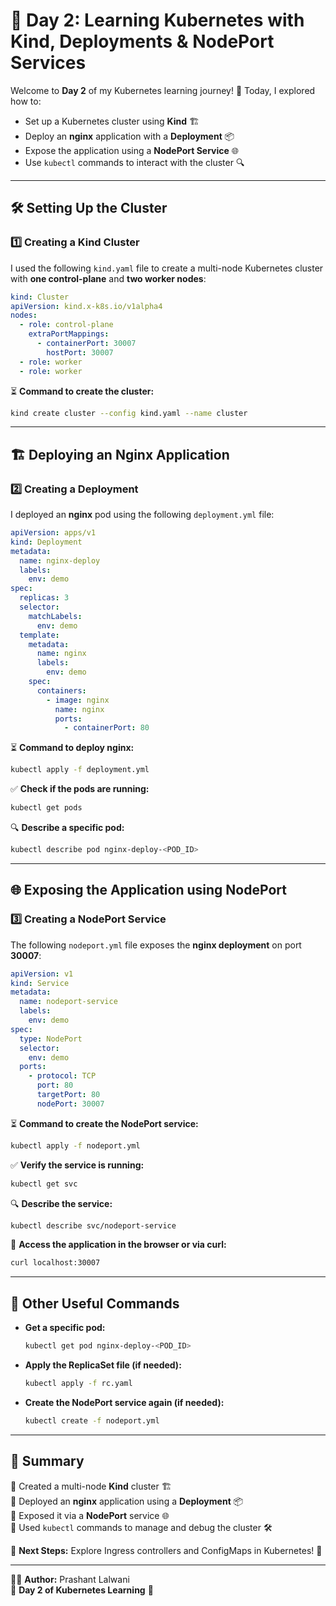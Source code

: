 # 🚀 Day 2: Learning Kubernetes with Kind, Deployments & NodePort Services

Welcome to **Day 2** of my Kubernetes learning journey! 🎯 Today, I explored how to:
- Set up a Kubernetes cluster using **Kind** 🏗️
- Deploy an **nginx** application with a **Deployment** 📦
- Expose the application using a **NodePort Service** 🌐
- Use `kubectl` commands to interact with the cluster 🔍

---

## 🛠️ Setting Up the Cluster

### **1️⃣ Creating a Kind Cluster**
I used the following `kind.yaml` file to create a multi-node Kubernetes cluster with **one control-plane** and **two worker nodes**:

```yaml
kind: Cluster
apiVersion: kind.x-k8s.io/v1alpha4
nodes:
  - role: control-plane
    extraPortMappings:
      - containerPort: 30007
        hostPort: 30007
  - role: worker
  - role: worker
```

⏳ **Command to create the cluster:**
```sh
kind create cluster --config kind.yaml --name cluster
```

---

## 🏗️ Deploying an Nginx Application

### **2️⃣ Creating a Deployment**
I deployed an **nginx** pod using the following `deployment.yml` file:

```yaml
apiVersion: apps/v1
kind: Deployment
metadata:
  name: nginx-deploy
  labels:
    env: demo
spec:
  replicas: 3
  selector:
    matchLabels:
      env: demo
  template:
    metadata:
      name: nginx
      labels:
        env: demo
    spec:
      containers:
        - image: nginx
          name: nginx
          ports:
            - containerPort: 80
```

⏳ **Command to deploy nginx:**
```sh
kubectl apply -f deployment.yml
```

✅ **Check if the pods are running:**
```sh
kubectl get pods
```

🔍 **Describe a specific pod:**
```sh
kubectl describe pod nginx-deploy-<POD_ID>
```

---

## 🌐 Exposing the Application using NodePort

### **3️⃣ Creating a NodePort Service**
The following `nodeport.yml` file exposes the **nginx deployment** on port **30007**:

```yaml
apiVersion: v1
kind: Service
metadata:
  name: nodeport-service
  labels:
    env: demo
spec:
  type: NodePort
  selector:
    env: demo
  ports:
    - protocol: TCP
      port: 80
      targetPort: 80
      nodePort: 30007
```

⏳ **Command to create the NodePort service:**
```sh
kubectl apply -f nodeport.yml
```

✅ **Verify the service is running:**
```sh
kubectl get svc
```

🔍 **Describe the service:**
```sh
kubectl describe svc/nodeport-service
```

🚀 **Access the application in the browser or via curl:**
```sh
curl localhost:30007
```

---

## 🔧 Other Useful Commands

- **Get a specific pod:**
  ```sh
  kubectl get pod nginx-deploy-<POD_ID>
  ```
- **Apply the ReplicaSet file (if needed):**
  ```sh
  kubectl apply -f rc.yaml
  ```
- **Create the NodePort service again (if needed):**
  ```sh
  kubectl create -f nodeport.yml
  ```

---

## 🎯 Summary

🔹 Created a multi-node **Kind** cluster 🏗️  
🔹 Deployed an **nginx** application using a **Deployment** 📦  
🔹 Exposed it via a **NodePort** service 🌐  
🔹 Used `kubectl` commands to manage and debug the cluster 🛠️  

📌 **Next Steps:** Explore Ingress controllers and ConfigMaps in Kubernetes! 🚀

---

👨‍💻 **Author:** Prashant Lalwani  
📅 **Day 2 of Kubernetes Learning** 🎯

